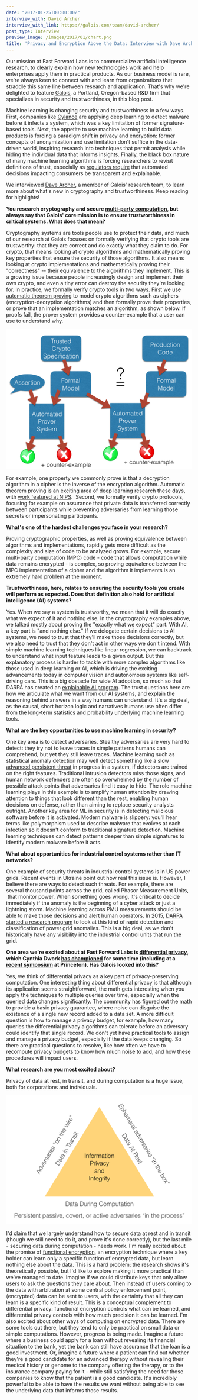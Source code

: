 ```yaml
---
date: "2017-01-25T00:00:00Z"
interview_with: David Archer
interview_with_link: https://galois.com/team/david-archer/
post_type: Interview
preview_image: /images/2017/01/chart.png
title: 'Privacy and Encryption Above the Data: Interview with Dave Archer'
---
```


Our mission at Fast Forward Labs is to commercialize artificial intelligence research, to clearly explain how new technologies work and help enterprises apply them in practical products. As our business model is rare, we're always keen to connect with and learn from organizations that straddle this same line between research and application. That's why we're delighted to feature [Galois](https://galois.com/), a Portland, Oregon-based R&D firm that specializes in security and trustworthiness, in this blog post.

Machine learning is changing security and trustworthiness in a few ways. First, companies like [Cylance](https://www.cylance.com/) are applying deep learning to detect malware before it infects a system, which was a key limitation of former signature-based tools. Next, the appetite to use machine learning to build data products is forcing a paradigm shift in privacy and encryption: former concepts of anonymization and use limitation don't suffice in the data-driven world, inspiring research into techniques that permit analysis while hiding the individual data that informs insights. Finally, the black box nature of many machine learning algorithms is forcing researchers to revisit definitions of trust, especially as [regulators require](https://arxiv.org/abs/1606.08813) that automated decisions impacting consumers be transparent and explainable.

We interviewed [Dave Archer](https://galois.com/team/david-archer/), a member of Galois' research team, to learn more about what's new in cryptography and trustworthiness. Keep reading for highlights!

**You research cryptography and secure [multi-party computation](https://en.wikipedia.org/wiki/Secure_multi-party_computation), but always say that Galois' core mission is to ensure trustworthiness in critical systems. What does that mean?**

Cryptography systems are tools people use to protect their data, and much of our research at Galois focuses on formally verifying that crypto tools are trustworthy: that they are correct and do exactly what they claim to do. For crypto, that means looking at crypto algorithms and mathematically proving key properties that ensure the security of those algorithms. It also means looking at crypto implementations and mathematically proving their "correctness" -- their equivalence to the algorithms they implement. This is a growing issue because people increasingly design and implement their own crypto, and even a tiny error can destroy the security they're looking for. In practice, we formally verify crypto tools in two ways. First we use [automatic theorem proving](http://www.cs.miami.edu/~tptp/OverviewOfATP.html) to model crypto algorithms such as ciphers (encryption-decryption algorithms) and then formally prove their properties, or prove that an implementation matches an algorithm, as shown below. If proofs fail, the prover system provides a counter-example that a user can use to understand why.

![](/images/2017/01/chart.png)

For example, one property we commonly prove is that a decryption algorithm in a cipher is the inverse of the encryption algorithm. Automatic theorem proving is an exciting area of deep learning research these days, with [work featured at NIPS](https://research.google.com/pubs/pub45402.html).  Second, we formally verify crypto protocols, focusing for example on assurance that private data is transferred correctly between participants while preventing adversaries from learning those secrets or impersonating participants.

**What's one of the hardest challenges you face in your research?**

Proving cryptographic properties, as well as proving equivalence between algorithms and implementations, rapidly gets more difficult as the complexity and size of code to be analyzed grows. For example, secure multi-party computation (MPC) code - code that allows computation while data remains encrypted - is complex, so proving equivalence between the MPC implementation of a cipher and the algorithm it implements is an extremely hard problem at the moment.

**Trustworthiness, here, relates to ensuring the security tools you create will perform as expected. Does that definition also hold for artificial intelligence (AI) systems?**

Yes. When we say a system is trustworthy, we mean that it will do exactly what we expect of it and nothing else. In the cryptography examples above, we talked mostly about proving the "exactly what we expect" part. With AI, a key part is "and nothing else." If we delegate certain decisions to AI systems, we need to trust that they'll make those decisions correctly, but we also need to trust that they don't act in other ways we don't intend. With simple machine learning techniques like linear regression, we can backtrack to understand what input feature leads to a given output. But this explanatory process is harder to tackle with more complex algorithms like those used in deep learning or AI, which is driving the exciting advancements today in computer vision and autonomous systems like self-driving cars. This is a big obstacle for wide AI adoption, so much so that DARPA has created an [explainable AI program](http://www.darpa.mil/program/explainable-artificial-intelligence). The trust questions here are how we articulate what we want from our AI systems, and explain the reasoning behind answers in a way humans can understand. It's a big deal, as the causal, short horizon logic and narratives humans use often differ from the long-term statistics and probability underlying machine learning tools.

**What are the key opportunities to use machine learning in security?**

One key area is to detect adversaries. Stealthy adversaries are very hard to detect: they try not to leave traces in simple patterns humans can comprehend, but yet they still leave traces. Machine learning such as statistical anomaly detection may well detect something like a slow [advanced persistent threat](https://www.symantec.com/theme.jsp?themeid=apt-infographic-1) in progress in a system, if detectors are trained on the right features. Traditional intrusion detectors miss those signs, and human network defenders are often so overwhelmed by the number of possible attack points that adversaries find it easy to hide. The role machine learning plays in this example is to amplify human attention by drawing attention to things that look different than the rest, enabling human decisions on defense, rather than aiming to replace security analysts outright. Another key area for ML in security is in detecting malicious software before it is activated. Modern malware is slippery: you'll hear terms like polymorphism used to describe malware that evolves at each infection so it doesn't conform to traditional signature detection. Machine learning techniques can detect patterns deeper than simple signatures to identify modern malware before it acts.

**What about opportunities for industrial control systems rather than IT networks?**

One example of security threats in industrial control systems is in US power grids. Recent events in Ukraine point out how real this issue is. However, I believe there are ways to detect such threats. For example, there are several thousand points across the grid, called Phasor Measurement Units,  that monitor power. When something goes wrong, it's critical to decide immediately if the anomaly is the beginning of a cyber attack or just a lightning storm. Machine learning across PMU measurements should be able to make those decisions and alert human operators. In 2015, [DARPA started a research program](http://www.darpa.mil/news-events/2015-12-14) to look at this kind of rapid detection and classification of power grid anomalies. This is a big deal, as we don't historically have any visibility into the industrial control units that run the grid.

**One area we're excited about at Fast Forward Labs is [differential privacy](http://www.win-vector.com/blog/2015/10/a-simpler-explanation-of-differential-privacy/), which Cynthia Dwork [has championed](https://www.cis.upenn.edu/~aaroth/Papers/privacybook.pdf) for some time (including at a [recent symposium](https://www.ias.edu/events/differential-privacy) at Princeton). Has Galois looked into this?**

Yes, we think of differential privacy as a key part of privacy-preserving computation. One interesting thing about differential privacy is that although its application seems straightforward, the math gets interesting when you apply the techniques to multiple queries over time, especially when the queried data changes significantly. The community has figured out the math to provide a basic privacy guarantee, where noise can disguise the existence of a single new record added to a data set. A more difficult question is how to manage a privacy budget, for example, how many queries the differential privacy algorithms can tolerate before an adversary could identify that single record. We don't yet have practical tools to assign and manage a privacy budget, especially if the data keeps changing. So there are practical questions to resolve, like how often we have to recompute privacy budgets to know how much noise to add, and how these procedures will impact users.

**What research are you most excited about?**

Privacy of data at rest, in transit, and during computation is a huge issue, both for corporations and individuals.

![](/images/2017/01/triangle.png)

I'd claim that we largely understand how to secure data at rest and in transit (though we still need to do it, and prove it's done correctly), but the last mile - securing data during computation - needs work. I'm really excited about the promise of [functional encryption](https://eprint.iacr.org/2010/543.pdf), an encryption technique where a key holder can learn only a specific function of encrypted data, but learn nothing else about the data. This is a hard problem: the research shows it's theoretically possible, but I'd like to explore making it more practical than we've managed to date. Imagine if we could distribute keys that only allow users to ask the questions they care about. Then instead of users coming to the data with arbitration at some central policy enforcement point, (encrypted) data can be sent to users, with the certainty that all they can learn is a specific kind of result. This is a conceptual complement to differential privacy: functional encryption controls what can be learned, and differential privacy controls with how much precision it can be learned. I'm also excited about other ways of computing on encrypted data. There are some tools out there, but they tend to only be practical on small data or simple computations. However, progress is being made. Imagine a future where a business could apply for a loan without revealing its financial situation to the bank, yet the bank can still have assurance that the loan is a good investment. Or, imagine a future where a patient can find out whether they're a good candidate for an advanced therapy without revealing their medical history or genome to the company offering the therapy, or to the insurance company paying for it - while still satisfying the need for those companies to know that the patient is a good candidate. It's incredibly powerful to be able to have the results we want without being able to see the underlying data that informs those results.
